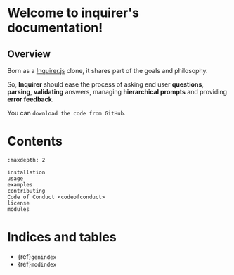 # Welcome to inquirer's documentation!

## Overview

Born as a [Inquirer.js] clone, it shares part of the goals and philosophy.

So, **Inquirer** should ease the process of asking end user **questions**, **parsing**, **validating** answers, managing **hierarchical prompts** and providing **error feedback**.

You can `download the code from GitHub`.

# Contents

```{toctree}
:maxdepth: 2

installation
usage
examples
contributing
Code of Conduct <codeofconduct>
license
modules
```

# Indices and tables

- {ref}`genindex`
- {ref}`modindex`

[contributor guide]: contributing.html
[download the code from github]: https://github.com/guysalt/python-inquirer3
[inquirer.js]: https://github.com/SBoudrias/Inquirer.js
